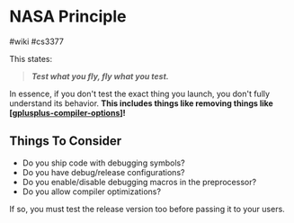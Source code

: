 # NASA Principle
#wiki #cs3377 

This states:

> ***Test what you fly, fly what you test.***

In essence, if you don't test the exact thing you launch, you don't fully understand its behavior. **This includes things like removing things like [[gplusplus-compiler-options]]!**

## Things To Consider
- Do you ship code with debugging symbols?
- Do you have debug/release configurations?
- Do you enable/disable debugging macros in the preprocessor?
- Do you allow compiler optimizations?

If so, you must test the release version too before passing it to your users.

[//begin]: # "Autogenerated link references for markdown compatibility"
[gplusplus-compiler-options]: gplusplus-compiler-options.md "g++ Compiler Options"
[//end]: # "Autogenerated link references"